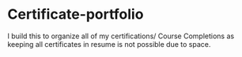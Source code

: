 # Certificate-portfolio
I build this to organize all of my certifications/ Course Completions as keeping all certificates in resume is not possible due to space.
